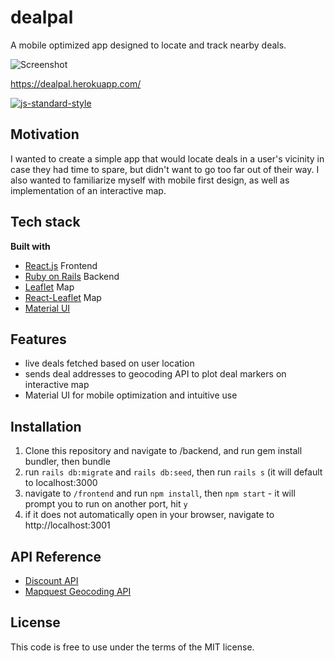 # dealpal
A mobile optimized app designed to locate and track nearby deals.

![Screenshot](https://i.imgur.com/DVGZmbD.png)

https://dealpal.herokuapp.com/

[![js-standard-style](https://img.shields.io/badge/code%20style-standard-brightgreen.svg?style=flat)](https://github.com/feross/standard)

## Motivation
I wanted to create a simple app that would locate deals in a user's vicinity in case they had time to spare, but didn't want to go too far out of their way. I also wanted to familiarize myself with mobile first design, as well as implementation of an interactive map. 

## Tech stack

<b>Built with</b>
- [React.js](https://reactjs.org/) Frontend
- [Ruby on Rails](https://rubyonrails.org/) Backend 
- [Leaflet](https://leafletjs.com/) Map 
- [React-Leaflet](https://react-leaflet.js.org/) Map
- [Material UI](https://material-ui.com/)

## Features
- live deals fetched based on user location
- sends deal addresses to geocoding API to plot deal markers on interactive map
- Material UI for mobile optimization and intuitive use
  
## Installation

1. Clone this repository and navigate to /backend, and run gem install bundler, then bundle
2. run `rails db:migrate` and `rails db:seed`, then run `rails s` (it will default to localhost:3000
3. navigate to `/frontend` and run `npm install`, then `npm start` - it will prompt you to run on another port, hit `y`
4. if it does not automatically open in your browser, navigate to http://localhost:3001

## API Reference

- [Discount API](https://discountapi.com/docs)
- [Mapquest Geocoding API](https://developer.mapquest.com/documentation/geocoding-api/)


## License
This code is free to use under the terms of the MIT license.
